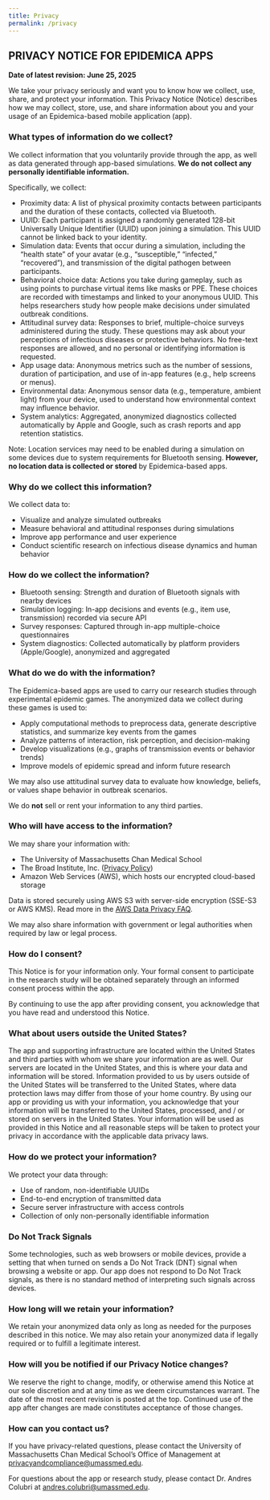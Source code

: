 ```yaml
---
title: Privacy
permalink: /privacy
---
```


## PRIVACY NOTICE FOR EPIDEMICA APPS

**Date of latest revision: June 25, 2025**

We take your privacy seriously and want you to know how we collect, use, share, and protect your information. This Privacy Notice (Notice) describes how we may collect, store, use, and share information about you and your usage of an Epidemica-based mobile application (app).

### What types of information do we collect?

We collect information that you voluntarily provide through the app, as well as data generated through app-based simulations. **We do not collect any personally identifiable information.**

Specifically, we collect:
- Proximity data: A list of physical proximity contacts between participants and the duration of these contacts, collected via Bluetooth.
- UUID: Each participant is assigned a randomly generated 128-bit Universally Unique Identifier (UUID) upon joining a simulation. This UUID cannot be linked back to your identity.
- Simulation data: Events that occur during a simulation, including the “health state” of your avatar (e.g., “susceptible,” “infected,” “recovered”), and transmission of the digital pathogen between participants.
- Behavioral choice data: Actions you take during gameplay, such as using points to purchase virtual items like masks or PPE. These choices are recorded with timestamps and linked to your anonymous UUID. This helps researchers study how people make decisions under simulated outbreak conditions.
- Attitudinal survey data: Responses to brief, multiple-choice surveys administered during the study. These questions may ask about your perceptions of infectious diseases or protective behaviors. No free-text responses are allowed, and no personal or identifying information is requested.
- App usage data: Anonymous metrics such as the number of sessions, duration of participation, and use of in-app features (e.g., help screens or menus).
- Environmental data: Anonymous sensor data (e.g., temperature, ambient light) from your device, used to understand how environmental context may influence behavior.
- System analytics: Aggregated, anonymized diagnostics collected automatically by Apple and Google, such as crash reports and app retention statistics.

Note: Location services may need to be enabled during a simulation on some devices due to system requirements for Bluetooth sensing. **However, no location data is collected or stored** by Epidemica-based apps.

### Why do we collect this information?

We collect data to:

- Visualize and analyze simulated outbreaks
- Measure behavioral and attitudinal responses during simulations
- Improve app performance and user experience
- Conduct scientific research on infectious disease dynamics and human behavior

### How do we collect the information?

- Bluetooth sensing: Strength and duration of Bluetooth signals with nearby devices
- Simulation logging: In-app decisions and events (e.g., item use, transmission) recorded via secure API
- Survey responses: Captured through in-app multiple-choice questionnaires
- System diagnostics: Collected automatically by platform providers (Apple/Google), anonymized and aggregated

### What do we do with the information?

The Epidemica-based apps are used to carry our research studies through experimental epidemic games. The anonymized data we collect during these games is used to:

- Apply computational methods to preprocess data, generate descriptive statistics, and summarize key events from the games
- Analyze patterns of interaction, risk perception, and decision-making
- Develop visualizations (e.g., graphs of transmission events or behavior trends)
- Improve models of epidemic spread and inform future research

We may also use attitudinal survey data to evaluate how knowledge, beliefs, or values shape behavior in outbreak scenarios.

We do **not** sell or rent your information to any third parties.

### Who will have access to the information?

We may share your information with:
- The University of Massachusetts Chan Medical School
- The Broad Institute, Inc. ([Privacy Policy](https://www.broadinstitute.org/contact-us/privacy-policy-broad-institute-website))
- Amazon Web Services (AWS), which hosts our encrypted cloud-based storage

Data is stored securely using AWS S3 with server-side encryption (SSE-S3 or AWS KMS). Read more in the [AWS Data Privacy FAQ](https://aws.amazon.com/compliance/data-privacy-faq/).

We may also share information with government or legal authorities when required by law or legal process.

### How do I consent?

This Notice is for your information only. Your formal consent to participate in the research study will be obtained separately through an informed consent process within the app.

By continuing to use the app after providing consent, you acknowledge that you have read and understood this Notice.

### What about users outside the United States?

The app and supporting infrastructure are located within the United States and third parties with whom we share your information are as well. Our servers are located in the United States, and this is where your data and information will be stored. Information provided to us by users outside of the United States will be transferred to the United States, where data protection laws may differ from those of your home country. By using our app or providing us with your information, you acknowledge that your information will be transferred to the United States, processed, and / or stored on servers in the United States. Your information will be used as provided in this Notice and all reasonable steps will be taken to protect your privacy in accordance with the applicable data privacy laws.

### How do we protect your information?

We protect your data through:

- Use of random, non-identifiable UUIDs
- End-to-end encryption of transmitted data
- Secure server infrastructure with access controls
- Collection of only non-personally identifiable information

### Do Not Track Signals

Some technologies, such as web browsers or mobile devices, provide a setting that when turned on sends a Do Not Track (DNT) signal when browsing a website or app. Our app does not respond to Do Not Track signals, as there is no standard method of interpreting such signals across devices.

### How long will we retain your information?

We retain your anonymized data only as long as needed for the purposes described in this notice. We may also retain your anonymized data if legally required or to fulfill a legitimate interest.

### How will you be notified if our Privacy Notice changes?

We reserve the right to change, modify, or otherwise amend this Notice at our sole discretion and at any time as we deem circumstances warrant. The date of the most recent revision is posted at the top. Continued use of the app after changes are made constitutes acceptance of those changes.

### How can you contact us?

If you have privacy-related questions, please contact the University of Massachusetts Chan Medical School’s Office of Management at [privacyandcompliance@umassmed.edu](mailto:privacyandcompliance@umassmed.edu).

For questions about the app or research study, please contact Dr. Andres Colubri at [andres.colubri@umassmed.edu](mailto:andres.colubri@umassmed.edu).